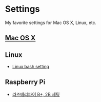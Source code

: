 # Settings
My favorite settings for Mac OS X, Linux, etc.


## [Mac OS X](https://github.com/iandmyhand/settings/blob/master/MacOSX.md)

## Linux
  - [Linux bash setting](https://github.com/iandmyhand/settings/blob/master/Linux.md)

## Raspberry Pi
  - [라즈베리파이 B+, 2B 세팅](https://github.com/iandmyhand/settings/blob/master/RaspberryPi2B.md)
